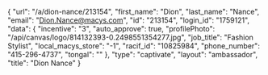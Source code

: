 {
    "url": "\/a\/dion-nance\/213154",
    "first_name": "Dion",
    "last_name": "Nance",
    "email": "Dion.Nance@macys.com",
    "id": "213154",
    "login_id": "1759121",
    "data": {
        "incentive": "3",
        "auto_approve": true,
        "profilePhoto": "\/api\/canvas\/logo\/814132393-0.2498551354277.jpg",
        "job_title": "Fashion Stylist",
        "local_macys_store": "-1",
        "racif_id": "10825984",
        "phone_number": "415-296-4737",
        "tongal": ""
    },
    "type": "captivate",
    "layout": "ambassador",
    "title": "Dion Nance"
}